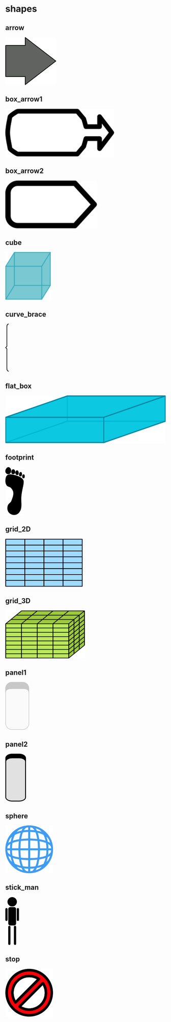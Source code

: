 # shapes

## arrow
<img src="arrow.svg" height="150"/>

## box_arrow1
<img src="box_arrow1.svg" height="150"/>

## box_arrow2
<img src="box_arrow2.svg" height="150"/>

## cube
<img src="cube.svg" height="150"/>

## curve_brace
<img src="curve_brace.svg" height="150"/>

## flat_box
<img src="flat_box.svg" height="150"/>

## footprint
<img src="footprint.svg" height="150"/>

## grid_2D
<img src="grid_2D.svg" height="150"/>

## grid_3D
<img src="grid_3D.svg" height="150"/>

## panel1
<img src="panel1.svg" height="150"/>

## panel2
<img src="panel2.svg" height="150"/>

## sphere
<img src="sphere.svg" height="150"/>

## stick_man
<img src="stick_man.svg" height="150"/>

## stop
<img src="stop.svg" height="150"/>

